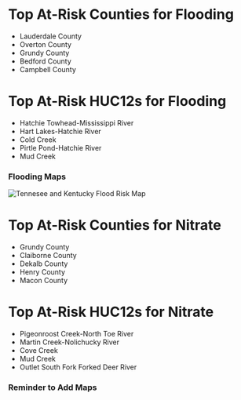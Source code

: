 # Top At-Risk Counties for Flooding
  - Lauderdale County
  - Overton County
  - Grundy County
  - Bedford County
  - Campbell County

# Top At-Risk HUC12s for Flooding
  - Hatchie Towhead-Mississippi River
  - Hart Lakes-Hatchie River
  - Cold Creek
  - Pirtle Pond-Hatchie River
  - Mud Creek

### Flooding Maps
![Tennesee and Kentucky Flood Risk Map](Top-5-vulnerable-countiesorHUC12-in-each-state\Maps\Tennessee_Kentucky_Flooding.png)

# Top At-Risk Counties for Nitrate
  - Grundy County
  - Claiborne County
  - Dekalb County
  - Henry County
  - Macon County

# Top At-Risk HUC12s for Nitrate
  - Pigeonroost Creek-North Toe River
  - Martin Creek-Nolichucky River
  - Cove Creek
  - Mud Creek
  - Outlet South Fork Forked Deer River

### Reminder to Add Maps
